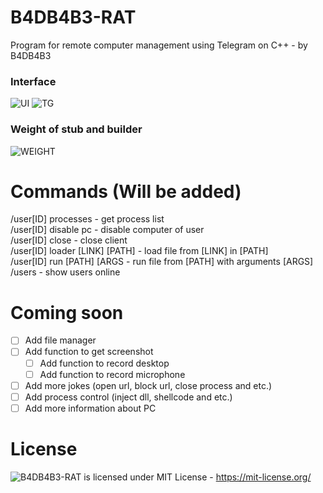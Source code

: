 # B4DB4B3-RAT
 Program for remote computer management using Telegram on C++ - by B4DB4B3
### Interface  
 ![UI](https://github.com/4B4DB4B3/B4DB4B3-RAT/blob/main/UI.png)
	![TG](https://github.com/4B4DB4B3/B4DB4B3-RAT/blob/main/TG.png)
### Weight of stub and builder  
 ![WEIGHT](https://github.com/4B4DB4B3/B4DB4B3-RAT/blob/main/WEIGHT.png)

# Commands (Will be added)
 /user[ID] processes - get process list  
 /user[ID] disable pc - disable computer of user  
 /user[ID] close - close client  
 /user[ID] loader [LINK] [PATH] - load file from [LINK] in [PATH]  
 /user[ID] run [PATH] [ARGS - run file from [PATH] with arguments [ARGS]  
	/users - show users online
	
# Coming soon
- [ ] Add file manager
- [ ] Add function to get screenshot
   - [ ] Add function to record desktop
   - [ ] Add function to record microphone
- [ ] Add more jokes (open url, block url, close process and etc.)
- [ ] Add process control (inject dll, shellcode and etc.)
- [ ] Add more information about PC 
 
# License
 ![B4DB4B3-RAT](https://github.com/4B4DB4B3/B4DB4B3-RAT) is licensed under MIT License - https://mit-license.org/
